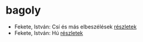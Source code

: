 # bagoly

- Fekete, István: Csí és más elbeszélések [részletek](_details/%7Bopf.creator%7D.md#id_726)
- Fekete, István: Hú [részletek](_details/%7Bopf.creator%7D.md#id_730)